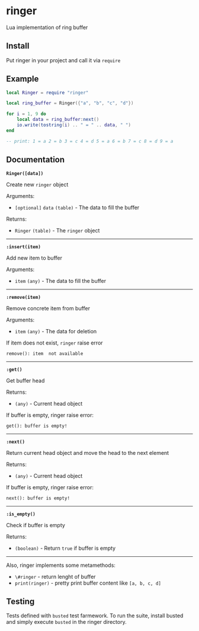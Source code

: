 # ringer

Lua implementation of ring buffer

## Install

Put ringer in your project and call it via `require`

## Example

```lua
local Ringer = require "ringer"

local ring_buffer = Ringer({"a", "b", "c", "d"})

for i = 1, 9 do
    local data = ring_buffer:next()
    io.write(tostring(i) .. " = " .. data, " ")
end

-- print: 1 = a 2 = b 3 = c 4 = d 5 = a 6 = b 7 = c 8 = d 9 = a
```

## Documentation

**`Ringer([data])`**

Create new `ringer` object

Arguments:

* `[optional]` `data` `(table)` - The data to fill the buffer

Returns:

* `Ringer` `(table)` - The `ringer` object

---

**`:insert(item)`**

Add new item to buffer

Arguments:

* `item` `(any)` - The data to fill the buffer

---

**`:remove(item)`**

Remove concrete item from buffer

Arguments:

* `item` `(any)` - The data for deletion

If item does not exist, `ringer` raise error

`remove(): item  not available`

---

**`:get()`**

Get buffer head

Returns:

* `(any)` - Current head object

If buffer is empty, ringer raise error:

`get(): buffer is empty!`

---

**`:next()`**

Return current head object and move the head to the next element

Returns:

* `(any)` - Current head object

If buffer is empty, ringer raise error:

`next(): buffer is empty!`

---

**`:is_empty()`**

Check if buffer is empty

Returns:

* `(boolean)` - Return `true` if buffer is empty

---

Also, ringer implements some metamethods:

* `\#ringer` - return lenght of buffer
* `print(ringer)` - pretty print buffer content like `[a, b, c, d]`

## Testing

Tests defined with `busted` test farmework. To run the suite, install busted and simply execute `busted` in the ringer directory.
